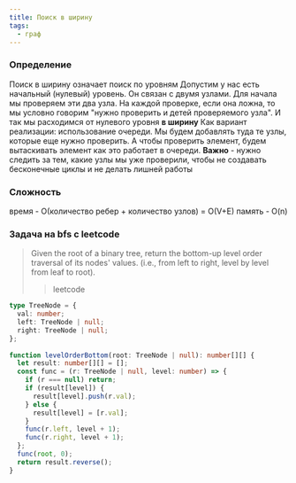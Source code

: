 ```yaml
---
title: Поиск в ширину
tags:
  - граф
---
```

### Определение
Поиск в ширину означает поиск по уровням
Допустим у нас есть начальный (нулевый) уровень. Он связан с двумя узлами. Для начала мы проверяем эти два узла. На каждой проверке, если она ложна, то мы условно говорим "нужно проверить и детей проверяемого узла". И так мы расходимся от нулевого уровня **в ширину**
Как вариант реализации: использование очереди. Мы будем добавлять туда те узлы, которые еще нужно проверить. А чтобы проверить элемент, будем вытаскивать элемент как это работает в очереди. **Важно** - нужно следить за тем, какие узлы мы уже проверили, чтобы не создавать бесконечные циклы и не делать лишней работы

### Сложность
время - O(количество ребер + количество узлов) = O(V+E)
память - O(n)

### Задача на bfs с leetcode
> Given the root of a binary tree, return the bottom-up level order traversal of its nodes' values. (i.e., from left to right, level by level from leaf to root).
> > leetcode

```ts
type TreeNode = {  
  val: number;  
  left: TreeNode | null;  
  right: TreeNode | null;  
};  
  
function levelOrderBottom(root: TreeNode | null): number[][] {  
  let result: number[][] = [];  
  const func = (r: TreeNode | null, level: number) => {  
    if (r === null) return;  
    if (result[level]) {  
      result[level].push(r.val);  
    } else {  
      result[level] = [r.val];  
    }  
    func(r.left, level + 1);  
    func(r.right, level + 1);  
  };  
  func(root, 0);  
  return result.reverse();  
}
```